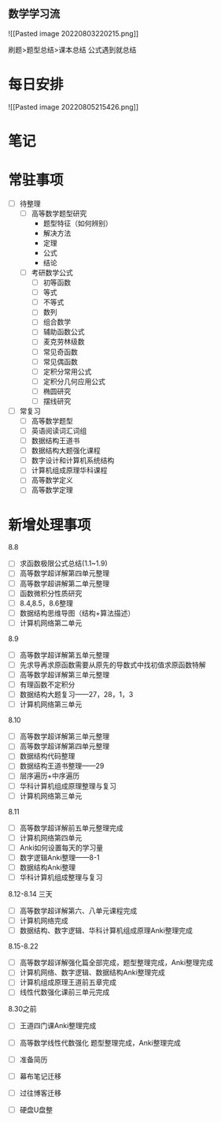 ```toc
```
## 数学学习流
![[Pasted image 20220803220215.png]]

刷题>题型总结>课本总结
公式遇到就总结


# 每日安排
![[Pasted image 20220805215426.png]]


# 笔记



# 常驻事项
- [ ] 待整理
	- [ ] 高等数学题型研究
		- 题型特征（如何辨别）
		- 解决方法
		- 定理
		- 公式
		- 结论
	- [ ] 考研数学公式
		- [ ] 初等函数
		- [ ] 等式
		- [ ] 不等式
		- [ ] 数列
		- [ ] 组合数学
		- [ ] 辅助函数公式
		- [ ] 麦克劳林级数
		- [ ] 常见奇函数
		- [ ] 常见偶函数
		- [ ] 定积分常用公式
		- [ ] 定积分几何应用公式
		- [ ] 椭圆研究
		- [ ] 摆线研究

- [ ] 常复习
	- [ ] 高等数学题型
	- [ ] 英语阅读词汇词组
	- [ ] 数据结构王道书
	- [ ] 数据结构大题强化课程
	- [ ] 数字设计和计算机系统结构
	- [ ] 计算机组成原理华科课程
	- [ ] 高等数学定义
	- [ ] 高等数学定理
	
# 新增处理事项

8.8
- [ ] 求函数极限公式总结(1.1~1.9)
- [ ] 高等数学超详解第四单元整理
- [ ] 高等数学超讲解第二单元整理
- [ ] 函数微积分性质研究
- [ ] 8.4,8.5，8.6整理 
- [ ] 数据结构思维导图（结构+算法描述）
- [ ] 计算机网络第二单元

8.9
- [ ] 高等数学超详解第五单元整理
- [ ] 先求导再求原函数需要从原先的导数式中找初值求原函数特解
- [ ] 高等数学超详解第三单元整理
- [ ] 有理函数不定积分
- [ ] 数据结构大题复习——27，28，1，3
- [ ] 计算机网络第三单元

8.10
- [ ] 高等数学超详解第三单元整理
- [ ] 高等数学超详解第四单元整理
- [ ] 数据结构代码整理
- [ ] 数据结构王道书整理——29
- [ ] 层序遍历+中序遍历
- [ ] 华科计算机组成原理整理与复习
- [ ] 计算机网络第三单元

8.11 
- [ ] 高等数学超详解前五单元整理完成
- [ ] 计算机网络第四单元
- [ ] Anki如何设置每天的学习量
- [ ] 数字逻辑Anki整理——8-1
- [ ] 数据结构Anki整理
- [ ] 华科计算机组成整理与复习

8.12-8.14 三天
- [ ] 高等数学超详解第六、八单元课程完成
- [ ] 计算机网络完成
- [ ] 数据结构、数字逻辑、华科计算机组成原理Anki整理完成

8.15-8.22 
- [ ] 高等数学超详解强化篇全部完成，题型整理完成，Anki整理完成
- [ ] 计算机网络、数字逻辑、数据结构Anki整理完成
- [ ] 计算机组成原理王道前五章完成
- [ ] 线性代数强化课前三单元完成

8.30之前
- [ ] 王道四门课Anki整理完成
- [ ] 高等数学线性代数强化 题型整理完成，Anki整理完成

- [ ] 准备简历
- [ ] 幕布笔记迁移
- [ ] 过往博客迁移
- [ ] 硬盘U盘整